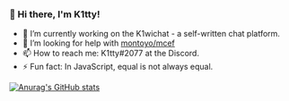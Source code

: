 ### 👋 Hi there, I'm K1tty!

- 🔭 I’m currently working on the K1wichat - a self-written chat platform.
- 🤔 I’m looking for help with [montoyo/mcef](https://github.com/montoyo/mcef)
- 📫 How to reach me: K1tty#2077 at the Discord.
- ⚡ Fun fact: In JavaScript, equal is not always equal.

[![Anurag's GitHub stats](https://github-readme-stats.vercel.app/api?username=ItsK1tty)](https://github.com/anuraghazra/github-readme-stats)

<!--
**ItsK1tty/ItsK1tty** is a ✨ _special_ ✨ repository because its `README.md` (this file) appears on your GitHub profile.

Here are some ideas to get you started:

- 🌱 I’m currently learning ...
- 👯 I’m looking to collaborate on ...
- 💬 Ask me about ...
- 😄 Pronouns: ...
-->
